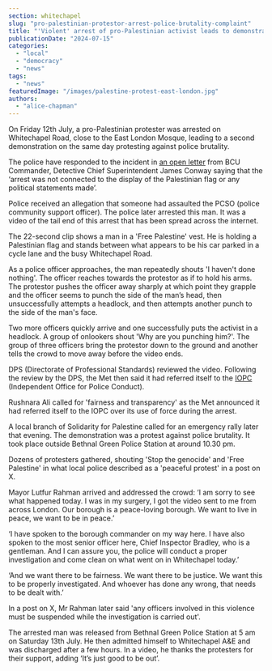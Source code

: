 ```yaml
---
section: whitechapel
slug: "pro-palestinian-protestor-arrest-police-brutality-complaint"
title: "'Violent' arrest of pro-Palestinian activist leads to demonstration against police brutality"
publicationDate: "2024-07-15"
categories: 
  - "local"
  - "democracy"
  - "news"
tags: 
  - "news"
featuredImage: "/images/palestine-protest-east-london.jpg"
authors: 
  - "alice-chapman"
---
```


On Friday 12th July, a pro-Palestinian protester was arrested on Whitechapel Road, close to the East London Mosque, leading to a second demonstration on the same day protesting against police brutality.

The police have responded to the incident in [an open letter](https://x.com/MPSTowerHam/status/1812183948216176693?ref_src=twsrc%5Etfw%7Ctwcamp%5Etweetembed%7Ctwterm%5E1812183948216176693%7Ctwgr%5E49bfbbef3b03c540ffae477c246bafc075ef92b2%7Ctwcon%5Es1_&ref_url=https%3A%2F%2Fwww.mylondon.news%2Fnews%2Feast-london-news%2Fmet-police-referred-watchdog-after-29538195) from BCU Commander, Detective Chief Superintendent James Conway saying that the ‘arrest was not connected to the display of the Palestinian flag or any political statements made’.

Police received an allegation that someone had assaulted the PCSO (police community support officer). The police later arrested this man. It was a video of the tail end of this arrest that has been spread across the internet. 

The 22-second clip shows a man in a 'Free Palestine' vest. He is holding a Palestinian flag and stands between what appears to be his car parked in a cycle lane and the busy Whitechapel Road.

As a police officer approaches, the man repeatedly shouts 'I haven't done nothing'. The officer reaches towards the protestor as if to hold his arms. The protestor pushes the officer away sharply at which point they grapple and the officer seems to punch the side of the man’s head, then unsuccessfully attempts a headlock, and then attempts another punch to the side of the man's face. 

Two more officers quickly arrive and one successfully puts the activist in a headlock. A group of onlookers shout 'Why are you punching him?'. The group of three officers bring the protestor down to the ground and another tells the crowd to move away before the video ends.

DPS (Directorate of Professional Standards) reviewed the video. Following the review by the DPS, the Met then said it had referred itself to the [IOPC](https://www.policeconduct.gov.uk/about-us) (Independent Office for Police Conduct). 

Rushnara Ali called for 'fairness and transparency' as the Met announced it had referred itself to the IOPC over its use of force during the arrest.

A local branch of Solidarity for Palestine called for an emergency rally later that evening. The demonstration was a protest against police brutality. It took place outside Bethnal Green Police Station at around 10.30 pm. 

Dozens of protesters gathered, shouting 'Stop the genocide' and 'Free Palestine' in what local police described as a 'peaceful protest' in a post on X.

Mayor Lutfur Rahman arrived and addressed the crowd: ‘I am sorry to see what happened today. I was in my surgery, I got the video sent to me from across London. Our borough is a peace-loving borough. We want to live in peace, we want to be in peace.’

‘I have spoken to the borough commander on my way here. I have also spoken to the most senior officer here, Chief Inspector Bradley, who is a gentleman. And I can assure you, the police will conduct a proper investigation and come clean on what went on in Whitechapel today.’

‘And we want there to be fairness. We want there to be justice. We want this to be properly investigated. And whoever has done any wrong, that needs to be dealt with.’

In a post on X, Mr Rahman later said 'any officers involved in this violence must be suspended while the investigation is carried out'.

The arrested man was released from Bethnal Green Police Station at 5 am on Saturday 13th July. He then admitted himself to Whitechapel A&E and was discharged after a few hours. In a video, he thanks the protesters for their support, adding ‘It’s just good to be out’.
